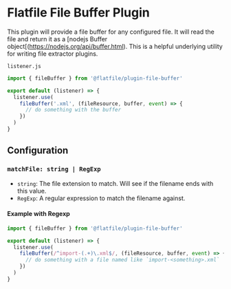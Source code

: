 # Flatfile File Buffer Plugin

This plugin will provide a file buffer for any configured file. It will read the file and return it as a [nodejs Buffer object[(https://nodejs.org/api/buffer.html). This is a helpful underlying utility for writing file extractor plugins.

`listener.js`

```js
import { fileBuffer } from '@flatfile/plugin-file-buffer'

export default (listener) => {
  listener.use(
    fileBuffer('.xml', (fileResource, buffer, event) => {
      // do something with the buffer
    })
  )
}
```

## Configuration

### `matchFile: string | RegExp`

- `string`: The file extension to match. Will see if the filename ends with this value.
- `RegExp`: A regular expression to match the filename against.

#### Example with Regexp

```js
import { fileBuffer } from '@flatfile/plugin-file-buffer'

export default (listener) => {
  listener.use(
    fileBuffer(/^import-(.+)\.xml$/, (fileResource, buffer, event) => {
      // do something with a file named like `import-<something>.xml`
    })
  )
}
```
